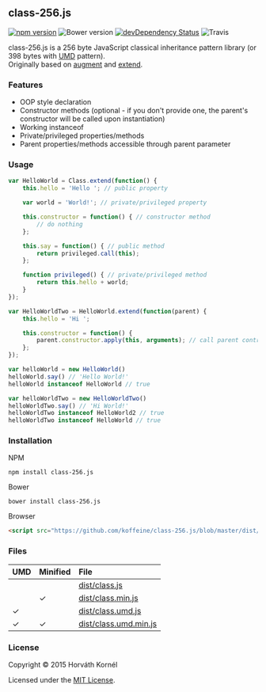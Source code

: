 ## class-256.js

[![npm version](https://img.shields.io/npm/v/class-256.js.svg)](https://www.npmjs.com/package/class-256.js)
![Bower version](https://img.shields.io/bower/v/class-256.js.svg)
[![devDependency Status](https://david-dm.org/koffeine/class-256.js/dev-status.svg)](https://david-dm.org/koffeine/class-256.js#info=devDependencies)
![Travis](https://img.shields.io/travis/koffeine/class-256.js.svg)

class-256.js is a 256 byte JavaScript classical inheritance pattern library (or 398 bytes with [UMD](https://github.com/umdjs/umd) pattern).  
Originally based on [augment](https://github.com/javascript/augment) and [extend](https://github.com/jazdw/extend).

### Features

* OOP style declaration
* Constructor methods (optional - if you don't provide one, the parent's constructor will be called upon instantiation)
* Working instanceof
* Private/privileged properties/methods
* Parent properties/methods accessible through parent parameter

### Usage

```js
var HelloWorld = Class.extend(function() {
	this.hello = 'Hello '; // public property

	var world = 'World!'; // private/privileged property

	this.constructor = function() { // constructor method
		// do nothing
	};

	this.say = function() { // public method
		return privileged.call(this);
	};

	function privileged() { // private/privileged method
		return this.hello + world;
	}
});

var HelloWorldTwo = HelloWorld.extend(function(parent) {
	this.hello = 'Hi ';

	this.constructor = function() {
		parent.constructor.apply(this, arguments); // call parent contructor
	};
});

var helloWorld = new HelloWorld()
helloWorld.say() // 'Hello World!'
helloWorld instanceof HelloWorld // true

var helloWorldTwo = new HelloWorldTwo()
helloWorldTwo.say() // 'Hi World!'
helloWorldTwo instanceof HelloWorld2 // true
helloWorldTwo instanceof HelloWorld // true
```

### Installation

NPM

```
npm install class-256.js
```

Bower

```
bower install class-256.js
```

Browser

```html
<script src="https://github.com/koffeine/class-256.js/blob/master/dist/class.umd.min.js" charset="utf-8"></script>
```

### Files

| UMD | Minified | File                  |
|:----|:---------|:----------------------|
|     |          | [dist/class.js](https://github.com/koffeine/class-256.js/blob/master/dist/class.js)         |
|     | ✓        | [dist/class.min.js](https://github.com/koffeine/class-256.js/blob/master/dist/class.min.js)     |
| ✓   |          | [dist/class.umd.js](https://github.com/koffeine/class-256.js/blob/master/dist/class.umd.js)     |
| ✓   | ✓        | [dist/class.umd.min.js](https://github.com/koffeine/class-256.js/blob/master/dist/class.umd.min.js) |

### License

Copyright © 2015 Horváth Kornél

Licensed under the [MIT License](https://github.com/koffeine/class-256.js/blob/master/LICENSE.md).
